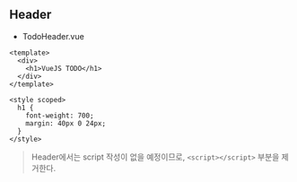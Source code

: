 ## Header

- TodoHeader.vue

```vue
<template>
  <div>
    <h1>VueJS TODO</h1>
  </div>
</template>

<style scoped>
  h1 {
    font-weight: 700;
    margin: 40px 0 24px;
  }
</style>
```

> Header에서는 script 작성이 없을 예정이므로,  `<script></script>` 부분을 제거한다.

<br>

<br>

